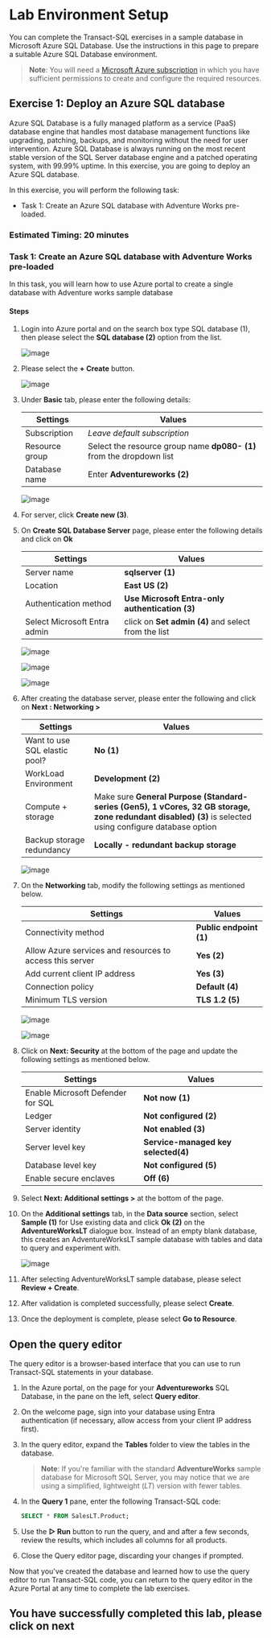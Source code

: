 # Lab Environment Setup

You can complete the Transact-SQL exercises in a sample database in Microsoft Azure SQL Database. Use the instructions in this page to prepare a suitable Azure SQL Database environment.

> **Note**: You will need a [Microsoft Azure subscription](https://azure.microsoft.com/free) in which you have sufficient permissions to create and configure the required resources.

## Exercise 1: Deploy an Azure SQL database

Azure SQL Database is a fully managed platform as a service (PaaS) database engine that handles most database management functions like upgrading, patching, backups, and monitoring without the need for user intervention. Azure SQL Database is always running on the most recent stable version of the SQL Server database engine and a patched operating system, with 99.99% uptime. In this exercise, you are going to deploy an Azure SQL database. 

In this exercise, you will perform the following task:

+ Task 1: Create an Azure SQL database with Adventure Works pre-loaded.

### Estimated Timing: 20 minutes

### Task 1: Create an Azure SQL database with Adventure Works pre-loaded

In this task, you will learn how to use Azure portal to create a single database with Adventure works sample database

#### Steps

1. Login into Azure portal and on the search box type SQL database (1), then please select the **SQL database (2)** option from the list.

   ![image](../media/Nimage-38.png)

2. Please select the **+ Create** button.

   ![image](../media/Nimage-39.png)


3. Under **Basic** tab, please enter the following details:

    | Settings | Values |
    |  -- | -- |
    | Subscription | *Leave default subscription* |
    | Resource group | Select the resource group name **dp080-<inject key="DeploymentID" enableCopy="false"/> (1)** from the dropdown list |
    | Database name | Enter **Adventureworks (2)** |
   
    ![image](../media/set1n.png) 

4. For server, click **Create new (3)**.

5. On **Create SQL Database Server** page, please enter the following details and click on **Ok**

    | Settings | Values |
    |  -- | -- |      
    | Server name | **sqlserver<inject key="DeploymentID" enableCopy="false"/> (1)** |
    | Location | **East US (2)** |
    | Authentication method | **Use Microsoft Entra-only authentication (3)** |
    | Select Microsoft Entra admin | click on **Set admin (4)** and select **<inject key="AzureAdUserEmail"></inject>** from the list |
    

    ![image](../media/set2n.png)   

    ![image](../media/set3n.png)  

    ![image](../media/set4n.png)  

7. After creating the database server, please enter the following and click on **Next : Networking >**

    | Settings | Values |
    |  -- | -- |      
    | Want to use SQL elastic pool? | **No (1)** |    |
    | WorkLoad Environment | **Development (2)** |    |
    | Compute + storage | Make sure **General Purpose (Standard-series (Gen5), 1 vCores, 32 GB storage, zone redundant disabled) (3)** is selected using configure database option   |
    | Backup storage redundancy |  **Locally - redundant backup storage** |
    

    ![image](../media/set5n.png)
 
9. On the **Networking** tab, modify the following settings as mentioned below.
   
    | Settings | Values |
    |----------|--------|
    |Connectivity method | **Public endpoint (1)** |
    |Allow Azure services and resources to access this server | **Yes (2)** |
    | Add current client IP address | **Yes (3)**  |
    | Connection policy | **Default (4)** |
    | Minimum TLS version | **TLS 1.2 (5)** |

    ![image](../media/set6n.png)

    ![image](../media/set7n.png)

10. Click on **Next: Security** at the bottom of the page and update the following settings as mentioned below.

    | Settings | Values |
    |----------|--------|
    | Enable Microsoft Defender for SQL | **Not now (1)** |
    | Ledger | **Not configured (2)**  |
    | Server identity | **Not enabled (3)** |
    | Server level key | **Service-managed key selected(4)** |
    | Database level key | **Not configured (5)** |
    | Enable secure enclaves | **Off (6)** |

11. Select **Next: Additional settings >** at the bottom of the page.

12. On the **Additional settings** tab, in the **Data source** section, select **Sample (1)** for Use existing data and click **Ok (2)** on the **AdventureWorksLT** dialogue box. Instead of an empty blank database, this creates an AdventureWorksLT sample database with tables and data to query and experiment with.

    ![image](../media/Nimage-42.png)

13. After selecting AdventureWorksLT sample database, please select **Review + Create**.

14. After validation is completed successfully, please select **Create**.
 
15. Once the deployment is complete, please select **Go to Resource**.

## Open the query editor

The query editor is a browser-based interface that you can use to run Transact-SQL statements in your database.

1. In the Azure portal, on the page for your **Adventureworks** SQL Database, in the pane on the left, select **Query editor**.
1. On the welcome page, sign into your database using Entra authentication (if necessary, allow access from your client IP address first).
1. In the query editor, expand the **Tables** folder to view the tables in the database.

    > **Note**: If you're familiar with the standard **AdventureWorks** sample database for Microsoft SQL Server, you may notice that we are using a simplified, lightweight (*LT*) version with fewer tables.

1. In the **Query 1** pane, enter the following Transact-SQL code:

    ```sql
    SELECT * FROM SalesLT.Product;
    ```

1. Use the **&#9655; Run** button to run the query, and and after a few seconds, review the results, which includes all columns for all products.
1. Close the Query editor page, discarding your changes if prompted.

Now that you've created the database and learned how to use the query editor to run Transact-SQL code, you can return to the query editor in the Azure Portal at any time to complete the lab exercises.

##  You have successfully completed this lab, please click on next
